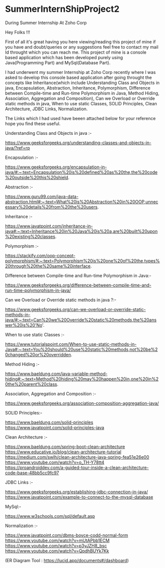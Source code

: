 # SummerInternShipProject2
During Summer Internship At Zoho Corp

Hey Folks !!!

  First of all it's great having you here viewing/reading this project of mine if you have and doubt/queries or any suggestions feel free to contact my mail Id
throught which you can reach me. This project of mine is a console based application which has been developed purely using Java(Programming Part) and MySql(Database Part).

I had underwent my summer Internship at Zoho Corp recently where I was asked to develop this console based application after going throught the concepts like
Inheritance(which include Understanding Class and Objects in java, Encapsulation, Abstraction, Inheritance, Polymorphism, Difference between Compile-time and Run-time Polymorphism in Java,
Method Hiding, Association, Aggregation and Composition), Can we Overload or Override static methods in java, When to use static Classes, SOLID Principles, 
Clean Architecture, JDBC Links, Normalization.

The Links which I had used have beeen attached below for your reference hope you find these useful.

Understanding Class and Objects in java :-

https://www.geeksforgeeks.org/understanding-classes-and-objects-in-java/?ref=rp

Encapsulation :-

https://www.geeksforgeeks.org/encapsulation-in-java/#:~:text=Encapsulation%20is%20defined%20as%20the,the%20code%20outside%20this%20shield.

Abstraction :- 

https://www.guru99.com/java-data-abstraction.html#:~:text=What%20is%20Abstraction%20in%20OOP,unnecessary%20details%20from%20the%20users.

Inheritance :-

https://www.javatpoint.com/inheritance-in-java#:~:text=Inheritance%20in%20Java%20is%20a,are%20built%20upon%20existing%20classes.

Polymorphism :-

https://stackify.com/oop-concept-polymorphism/#:~:text=Polymorphism%20is%20one%20of%20the,types%20through%20the%20same%20interface.

Difference between Compile-time and Run-time Polymorphism in Java:-

https://www.geeksforgeeks.org/difference-between-compile-time-and-run-time-polymorphism-in-java/

Can we Overload or Override static methods in java ?:-

https://www.geeksforgeeks.org/can-we-overload-or-override-static-methods-in-java/#:~:text=Can%20we%20Override%20static%20methods,the%20answer%20is%20'No'.

When to use static Classes :-

https://www.tutorialspoint.com/When-to-use-static-methods-in-Java#:~:text=You%20should%20use%20static%20methods,not%20be%20changed%20or%20overridden.

Method Hiding :- 

https://www.baeldung.com/java-variable-method-hiding#:~:text=Method%20hiding%20may%20happen%20in,one%20in%20the%20parent%20class.

Association, Aggregation and Composition :-

https://www.geeksforgeeks.org/association-composition-aggregation-java/

SOLID Principles:- 

https://www.baeldung.com/solid-principles
https://www.javatpoint.com/solid-principles-java

Clean Architecture :-

https://www.baeldung.com/spring-boot-clean-architecture
https://www.educative.io/blog/clean-architecture-tutorial
https://medium.com/swlh/clean-architecture-java-spring-fea51e26e00
https://www.youtube.com/watch?v=o_TH-Y78tt4
https://proandroiddev.com/a-guided-tour-inside-a-clean-architecture-code-base-48bb5cc9fc97

JDBC Links :-

https://www.geeksforgeeks.org/establishing-jdbc-connection-in-java/
https://www.javatpoint.com/example-to-connect-to-the-mysql-database

MySql:- 

https://www.w3schools.com/sql/default.asp

Normalization :-

https://www.javatpoint.com/dbms-boyce-codd-normal-form
https://www.youtube.com/watch?v=mUtAPbb1ECM
https://www.youtube.com/watch?v=p3yJZH8_bsc
https://www.youtube.com/watch?v=QpdhBUYk7Kk

(ER Diagram Tool : https://lucid.app/documents#/dashboard)

